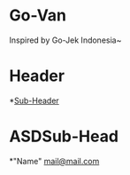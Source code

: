 # Go-Van
Inspired by Go-Jek Indonesia~

# Header
  *[Sub-Header](#link)
  
# <a name="link">ASD</a>Sub-Head
  *"Name" <mail@mail.com>
